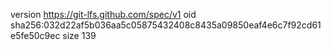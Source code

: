 version https://git-lfs.github.com/spec/v1
oid sha256:032d22af5b036aa5c05875432408c8435a09850eaf4e6c7f92cd61e5fe50c9ec
size 139
